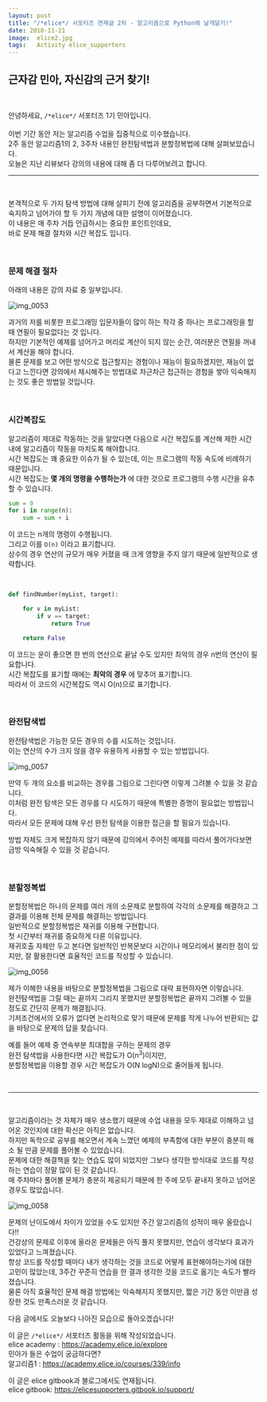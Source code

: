 ```yaml
---
layout: post
title: "/*elice*/ 서포터즈 연재글 2차 - 알고리즘으로 Python에 날개달기!"
date: 2018-11-21
image:  elice2.jpg
tags:   Activity elice_supporters
---
```


## 근자감 민아, 자신감의 근거 찾기!

<br>

안녕하세요, `/*elice*/` 서포터즈 1기 민아입니다.  
<br>
이번 기간 동안 저는 알고리즘 수업을 집중적으로 이수했습니다.  
2주 동안 알고리즘1의 2, 3주차 내용인 완전탐색법과 분할정복법에 대해 살펴보았습니다.  
오늘은 지난 리뷰보다 강의의 내용에 대해 좀 더 다루어보려고 합니다.  

----

<br>

본격적으로 두 가지 탐색 방법에 대해 살피기 전에 알고리즘을 공부하면서 기본적으로 숙지하고 넘어가야 할 두 가지 개념에 대한 설명이 이어졌습니다.  
이 내용은 매 주차 거듭 언급하시는 중요한 포인트인데요,  
바로 문제 해결 절차와 시간 복잡도 입니다.  

<br>

### 문제 해결 절차

아래의 내용은 강의 자료 중 일부입니다.  

![img_0053](https://user-images.githubusercontent.com/39390943/48819568-f3240680-ed93-11e8-8323-f047b920a240.jpeg)

과거의 저를 비롯한 프로그래밍 입문자들이 많이 하는 착각 중 하나는 프로그래밍을 할 때 연필이 필요없다는 것 입니다.  
하지만 기본적인 예제를 넘어가고 머리로 계산이 되지 않는 순간, 여러분은 연필을 꺼내서 계산을 해야 합니다.  
물론 문제를 보고 어떤 방식으로 접근할지는 경험이나 재능이 필요하겠지만, 재능이 없다고 느낀다면 강의에서 제시해주는 방법대로 차근차근 접근하는 경험을 쌓아 익숙해지는 것도 좋은 방법일 것입니다.  

<br>

### 시간복잡도

알고리즘이 제대로 작동하는 것을 알았다면 다음으로 시간 복잡도를 계산해 제한 시간 내에 알고리즘이 작동을 마치도록 해야합니다.  
시간 복잡도는 꽤 중요한 이슈가 될 수 있는데, 이는 프로그램의 작동 속도에 비례하기 때문입니다.  
시간 복잡도는 **몇 개의 명령을 수행하는가** 에 대한 것으로 프로그램의 수행 시간을 유추할 수 있습니다.  


```python
sum = 0
for i in range(n):
	sum = sum + i

```

이 코드는 n개의 명령이 수행됩니다.  
그리고 이를 `O(n)` 이라고 표기합니다.  
상수의 경우 연산의 규모가 매우 커졌을 때 크게 영향을 주지 않기 때문에 일반적으로 생략합니다.  

<br>

```python
def findNumber(myList, target):

	for v in myList:
		if v == target:
			return True

	return False
```

이 코드는 운이 좋으면 한 번의 연산으로 끝날 수도 있지만 최악의 경우 n번의 연산이 필요합니다.  
시간 복잡도를 표기할 때에는 **최악의 경우** 에 맞추어 표기합니다.  
따라서 이 코드의 시간복잡도 역시 O(n)으로 표기합니다.  

<br>

### 완전탐색법

완전탐색법은 가능한 모든 경우의 수를 시도하는 것입니다.  
이는 연산의 수가 크지 않을 경우 유용하게 사용할 수 있는 방법입니다.  

![img_0057](https://user-images.githubusercontent.com/39390943/48822087-0c7e8000-ed9f-11e8-9fe4-07c8f2db665b.jpeg)

만약 두 개의 요소를 비교하는 경우를 그림으로 그린다면 이렇게 그려볼 수 있을 것 같습니다.  
이처럼 완전 탐색은 모든 경우를 다 시도하기 때문에 특별한 증명이 필요없는 방법입니다.  
따라서 모든 문제에 대해 우선 완전 탐색을 이용한 접근을 할 필요가 있습니다.  

방법 자체도 크게 복잡하지 않기 때문에 강의에서 주어진 예제를 따라서 풀어가다보면 금방 익숙해질 수 있을 것 같습니다.  

<br>

### 분할정복법

분할정복법은 하나의 문제를 여러 개의 소문제로 분할하여 각각의 소문제를 해결하고 그 결과를 이용해 전체 문제를 해결하는 방법입니다.  
일반적으로 분할정복법은 재귀를 이용해 구현합니다.  
첫 시간부터 재귀를 중요하게 다룬 이유입니다.  
재귀호출 자체만 두고 본다면 일반적인 반복문보다 시간이나 메모리에서 불리한 점이 있지만, 잘 활용한다면 효율적인 코드를 작성할 수 있습니다.  

![img_0056](https://user-images.githubusercontent.com/39390943/48821958-a560cb80-ed9e-11e8-95d2-2ffc2e5170ef.jpeg)

제가 이해한 내용을 바탕으로 분할정복법을 그림으로 대략 표현하자면 이렇습니다.  
완전탐색법을 그릴 때는 끝까지 그리지 못했지만 분할정복법은 끝까지 그려볼 수 있을 정도로 간단히 문제가 해결됩니다.  
기저조건에서의 오류가 없다면 논리적으로 맞기 때문에 문제를 작게 나누어 반환되는 값을 바탕으로 문제의 답을 찾습니다.  

예를 들어 예제 중 연속부분 최대합을 구하는 문제의 경우  
완전 탐색법을 사용한다면 시간 복잡도가 O(n<sup>3</sup>)이지만,  
분할정복법을 이용할 경우 시간 복잡도가 O(N logN)으로 줄어들게 됩니다.  

<br>

----

<br>

알고리즘이라는 것 자체가 매우 생소했기 때문에 수업 내용을 모두 제대로 이해하고 넘어온 것인지에 대한 확신은 아직은 없습니다.  
하지만 독학으로 공부를 해오면서 계속 느꼈던 예제의 부족함에 대한 부분이 충분히 해소 될 만큼 문제를 풀어볼 수 있었습니다.  
문제에 대한 해결책을 찾는 연습도 많이 되었지만 그보다 생각한 방식대로 코드를 작성하는 연습이 정말 많이 된 것 같습니다.  
매 주차마다 풀어볼 문제가 충분히 제공되기 때문에 한 주에 모두 끝내지 못하고 넘어온 경우도 많았습니다.  

![img_0058](https://user-images.githubusercontent.com/39390943/48822572-e22dc200-eda0-11e8-9908-979d0bdf3395.jpeg)

문제의 난이도에서 차이가 있었을 수도 있지만 주간 알고리즘의 성적이 매우 올랐습니다!!  
건강상의 문제로 이후에 올라온 문제들은 아직 풀지 못했지만, 연습이 생각보다 효과가 있었다고 느껴졌습니다.  
항상 코드를 작성할 때마다 내가 생각하는 것을 코드로 어떻게 표현해야하는가에 대한 고민이 많았는데, 3주간 꾸준히 연습을 한 결과 생각한 것을 코드로 옮기는 속도가 빨라졌습니다.  
물론 아직 효율적인 문제 해결 방법에는 익숙해지지 못했지만, 짧은 기간 동안 이만큼 성장한 것도 만족스러운 것 같습니다.  

다음 글에서도 오늘보다 나아진 모습으로 돌아오겠습니다!


이 글은 `/*elice*/` 서포터즈 활동을 위해 작성되었습니다.  
elice academy : https://academy.elice.io/explore  
민아가 들은 수업이 궁금하다면?  
알고리즘1 : https://academy.elice.io/courses/339/info

이 글은 elice gitbook과 블로그에서도 연재됩니다.  
elice gitbook: https://elicesupporters.gitbook.io/support/
